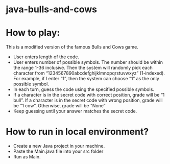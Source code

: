 # java-bulls-and-cows

# How to play:
This is a modified version of the famous Bulls and Cows game.

- User enters length of the code.
- User enters number of possible symbols. The number should be within the range 1-36 inclusive. Then the system will randomly pick each character from “1234567890abcdefghijklmnopqrstuvwxyz” (1-indexed). For example, if I enter “1”, then the system can choose “1” as the only possible symbol.
- In each turn, guess the code using the specified possible symbols.
- If a character is in the secret code with correct position, grade will be “1 bull”. If a character is in the secret code with wrong position, grade will be “1 cow”. Otherwise, grade will be “None”
- Keep guessing until your answer matches the secret code.

# How to run in local environment?
- Create a new Java project in your machine.
- Paste the Main.java file into your src folder
- Run as Main.

